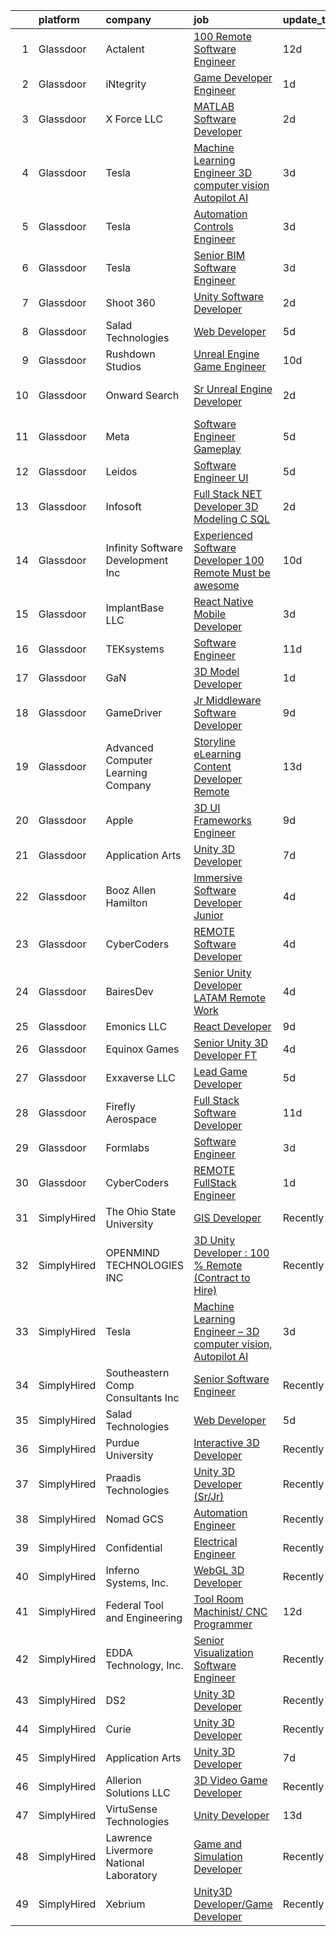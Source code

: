 

|    | platform    | company                                | job                                                                                                                                                                                                                                                                                                                                                                                                                                                                                                                                                                                                                                                                                                                                                                                                                                                                                                                                                                                                                                                                                                                                                                                                                                                                                                                                                                                                                                                                            | update_time   | location              |
|---:|:------------|:---------------------------------------|:-------------------------------------------------------------------------------------------------------------------------------------------------------------------------------------------------------------------------------------------------------------------------------------------------------------------------------------------------------------------------------------------------------------------------------------------------------------------------------------------------------------------------------------------------------------------------------------------------------------------------------------------------------------------------------------------------------------------------------------------------------------------------------------------------------------------------------------------------------------------------------------------------------------------------------------------------------------------------------------------------------------------------------------------------------------------------------------------------------------------------------------------------------------------------------------------------------------------------------------------------------------------------------------------------------------------------------------------------------------------------------------------------------------------------------------------------------------------------------|:--------------|:----------------------|
|  1 | Glassdoor   | Actalent                               | [100  Remote Software Engineer](https://www.glassdoor.com/partner/jobListing.htm?pos=117&ao=1110586&s=58&guid=0000018378acc52a92e22b3370a0052e&src=GD_JOB_AD&t=SR&vt=w&ea=1&cs=1_7e45a56d&cb=1664176932505&jobListingId=1008135857551&cpc=3BA4CE39D5B5DEF5&jrtk=3-0-1gdsaphank24v801-1gdsaphbagsq4800-420a07f43665c653--6NYlbfkN0ChYVx_I3yfZ_JDY3EFoivtqvi_stwnZ_kRt8Dowt_l_d1ydueao4NE-oUleRJ4yhgQ0ZbMF5YmGggwnanlDm9G34s8qnA1_LPHuxa-tOX9WSf2ATuUxaHSuzbIdmhuq7LUaGUZEJeR9sGl8z0f4bciFlo5EerpRs7NbT9BHepJPt95gOVBXb7Mw7FrtOdanPcTXY1sTewIM1zb2sjFzEwerbTea_mjtE5vSMexboVwt6dG55j8hD694GMlG7ODVf3caEpB8S1go_d7rufeCAJjl8yxqnPY04D3G0uOVZlkFPfX0NYRokZ8GwlvUjNBku0DkVLOQaUI288YgRElyDcfC0SWeJ66Wrth9Ihb7qlKm6uBtOnJIQTpSOml9H1f8haLPvnNN9MVSbsHGmDMRU_ULECsrkOthlWM5hhvP1Le3CJihbhyIhB9byCddAxF6t0juqyuopimzyixAa5etMtqQDUYhH522q1ELZOB-C_4m7yqlpBbIbMO2TavGvFArQCgtos25NYXGGhfp48vHBdyZVrAD5aZC_JyanSzx63CHGChj7kikmEwC1kZKCrmnw84wbVXJLN4uieVNivj7rXMo-azq25_m2VklNA-Pay4SKB310Vra2vIvXKcLnDmODtlqlA418My8CU3knOsLymNR01yRkc7f9iHPcMVVLnWqOeGS9JHXMKt7n87M_UVXRNewxjDBgvqMJ1dBDtw7gqySCtzHohcCJagG9RHYcR2YVsdtfXjhILi6c2B0xWBLPTS6ult99e0AXctx4v2tAZvjfAfx9UAiLjzutIq5L1Sn3sNxr970hGEyuDwJYmZeeINRUzVbWvGTKkKrUiAjhE0E_zJHGqH6R-1oFrINTnqkdFbmA2bq21zLPNvpNQQ9hjaLC7Tem7ip5Yic05SjtLRcs2LrqoY2BmxMnAuJOn62yLkQJU9HRGL97EmrTXGZ4YczEzDJwxsubih4JEaR_j5JnXZK1pWTqY%3D)                                                                                                         | 12d           | Greenwood Village, CO |
|  2 | Glassdoor   | iNtegrity                              | [Game Developer Engineer](https://www.glassdoor.com/partner/jobListing.htm?pos=113&ao=1110586&s=58&guid=0000018378acc52a92e22b3370a0052e&src=GD_JOB_AD&t=SR&vt=w&ea=1&cs=1_3491b7af&cb=1664176932504&jobListingId=1008159960954&cpc=32EE424DE2B657EB&jrtk=3-0-1gdsaphank24v801-1gdsaphbagsq4800-f007a9b18ce574ec--6NYlbfkN0C7QpSfatUTTt_pWYjh4fmCixpaZixxEgk6WqG2e9JFSn8PLDX21so4BUVMbM-nBKhXCnsv-rU-KWa8GwN08r9GRBZvA-u4nPEN3ApN9XjH4dklJ0WDOBXjYIG8qzdFOyJJJu2JrQ0ClTFCMBeO1lftwTH5oRtbn67DhkAte38942rtH2_WHrwxHWgthMjmqGKg5zvPA3xo6kdjFy6YoKwAhKygiQX1PnUJGqHtFJR7uAapCYDyU8Ea4KbT3XExvkwn2yYanwUtkWRlcGfiFQ0CVqy79QpwO4S0mv1QwlGhXqO61IJ6lF_pBdeWTcNlOuSL-FF-Q-zbYAAKOMluf4a8w7fR9x-Pxzs1Ae5JWP9Z4a_0YN2It-AXsr35-QpoIq6CQ7hk8VKsw7faj2Y564r6ZfI1w70pDzGLaQVP5NqAx3sGzeyBcZUHIu2ImdsWxjSsHks2SW9XrCkVBJmJ990N0jTqLQjWjE_Fev5CDL6kfuzJAGUBmr66on51Hiotm1U4r7lizFwxzUlm8q3e_6dOeZn6jkmR8_M%3D)                                                                                                                                                                                                                                                                                                                                                                                                                                                                                                                                                                               | 1d            | Las Vegas, NV         |
|  3 | Glassdoor   | X Force  LLC                           | [MATLAB Software Developer](https://www.glassdoor.com/partner/jobListing.htm?pos=125&ao=1136043&s=58&guid=0000018378acc52a92e22b3370a0052e&src=GD_JOB_AD&t=SR&vt=w&ea=1&cs=1_d1a7dcb9&cb=1664176932505&jobListingId=1008159377134&jrtk=3-0-1gdsaphank24v801-1gdsaphbagsq4800-b6f938124fbba3a5-)                                                                                                                                                                                                                                                                                                                                                                                                                                                                                                                                                                                                                                                                                                                                                                                                                                                                                                                                                                                                                                                                                                                                                                                | 2d            | Remote                |
|  4 | Glassdoor   | Tesla                                  | [Machine Learning Engineer   3D computer vision  Autopilot AI](https://www.glassdoor.com/partner/jobListing.htm?pos=108&ao=1110586&s=58&guid=0000018378acc52a92e22b3370a0052e&src=GD_JOB_AD&t=SR&vt=w&cs=1_bcbaa017&cb=1664176932504&jobListingId=1008157147803&cpc=2CAED5C921A5F994&jrtk=3-0-1gdsaphank24v801-1gdsaphbagsq4800-d5e9c147dab76aed--6NYlbfkN0BkX03mv_qGbDFMol2YHqLRvzzvm2LmpzMO_FcYL_FtJlnJTzsjtFTdelRG5HbGrIeCZP9oCSI6IhyQkD8o6QczEhFHS8bc9ccidfDLyhleeKHodCeb65c3W7VGqXMtY1JJ-9Qf7JtNV9vq-kqFsbGK5nuDr0LceVmRbO6eAu0lOYa961LfuR2Ddms52iuEugEQWcfesLz0G1a4Djh_gYS59ztrC7iwbsFoKo_1zMSv3U5DP-ETFJbH1QfUPo1u5JAzHy63JNt04Ni1aekBKV58YVXAbjG9fXUNPbIQMkJxfK4UPmCn0CNXhPHI8IF_LtJ_XM5odNBS-DGtH6PyFLPk4OYLFcctbB5mvrAEujzb7sbyTIskH3JbhZyqMJ3X2Gk9QUifd-JuYiIwiYPxRaz2T8SPqJ_SfR3t8wfF4yW8WOJ46L6dk_TtaQAUP3t3YfEB1hduHVlawEOsmB4goglVcqwQqViaRzx0UnMkmOM3NJWBt4EYEZeJbsX4UYqtCmw2SVHTc4Q9GMoLfqCC6bRc-72Lo6PbHYw%3D)                                                                                                                                                                                                                                                                                                                                                                                                                                                                                                                                               | 3d            | Palo Alto, CA         |
|  5 | Glassdoor   | Tesla                                  | [Automation Controls Engineer](https://www.glassdoor.com/partner/jobListing.htm?pos=111&ao=1110586&s=58&guid=0000018378acc52a92e22b3370a0052e&src=GD_JOB_AD&t=SR&vt=w&cs=1_991ebda0&cb=1664176932504&jobListingId=1008157141256&cpc=2CAED5C921A5F994&jrtk=3-0-1gdsaphank24v801-1gdsaphbagsq4800-9096f1330940401f--6NYlbfkN0BkX03mv_qGbDFMol2YHqLRvzzvm2LmpzMO_FcYL_FtJlnJTzsjtFTdelRG5HbGrIeCZP9oCSI6Ir_8d3qr7mqhafdH2f0hH3efiuAVuuzh-hhus59U7f0Q3SgYz8iF6yyFPP21ifGfC-Zy2qLQd-94GW6mu4jivQ61DFVlENsP5Ah--22-ARc4DC_amjY3D7X0xI9pZkJA6G8AI_eoO4Jt3PXsm1ctTjxzQu24QEW9U9xb2B2tUG45DDOkWXJtNYRNtg6ppAKDlzVgQyjtsslULMILypxy7vVPwD9-vHD6zkzLR-tJcJ25HwqV6pOKgzh7iwXCAN9JC9HeOTqmAgvyDPUB1HvOtt-d-ob5-cOk-jrIURx3C85WKq8ZxQU-hKPHPgEism5OtUQBBzFBj0xQtyNg9N8CNE5tudLhKJfjUOi2kjgaSR8UfC9f-sbmv0XbffzO5-N7mQ32y3U1AZlkb30KaKr_z4c_FcdJqVLZ4WbkYK9aDPcuRwJv6i4aPpw%3D)                                                                                                                                                                                                                                                                                                                                                                                                                                                                                                                                                                                                               | 3d            | Sparks, NV            |
|  6 | Glassdoor   | Tesla                                  | [Senior BIM Software Engineer](https://www.glassdoor.com/partner/jobListing.htm?pos=107&ao=1110586&s=58&guid=0000018378acc52a92e22b3370a0052e&src=GD_JOB_AD&t=SR&vt=w&cs=1_e629a958&cb=1664176932503&jobListingId=1008157425071&cpc=9908D8D4413DBB8A&jrtk=3-0-1gdsaphank24v801-1gdsaphbagsq4800-4018c502e152821b--6NYlbfkN0BkX03mv_qGbDFMol2YHqLRvzzvm2LmpzMO_FcYL_FtJlnJTzsjtFTdelRG5HbGrIfKuF7l_SRluIy1X5ng8cpa3KSF1Wbp0nyoa5vzFYoE_Cr-AhatRqvCF6Ws1EYYijM8IoVYPTCP1DrXQfvdNT6xiiS_sQ63UhcXuLodHAeycjoKLhse7J6JMENPXMjG7jj6lefXk6IX7F3kyDo4iyvE-MGGgHnhvS-xVP9VMvW4HO-DzB9KC-s7MrczcIbM4rj04gGghKufkVzGFfAXpBYaL3lXiOywXOhdOqzgoUFE16W5-Gj_v7jiNzw2YZhVVA1OpnY90cgM1LsPUP747UfKQt491Z019RFvwuQVBP4GSY19erJKeAIygrgkbrgTiNByIxB2yiha84KVCPhSCXT0R7WE3p-SS_3ZQSBMhDhIXcwvQa24RlG39sDVei8ZtiO1-x0CYm64F_EofXdo6jTAnJApjSfPoguPEJ-dEs3Xi-i_nYe7wuZy)                                                                                                                                                                                                                                                                                                                                                                                                                                                                                                                                                                                                                             | 3d            | Austin, TX            |
|  7 | Glassdoor   | Shoot 360                              | [Unity Software Developer](https://www.glassdoor.com/partner/jobListing.htm?pos=101&ao=1110586&s=58&guid=0000018378acc52a92e22b3370a0052e&src=GD_JOB_AD&t=SR&vt=w&ea=1&cs=1_5ddb458b&cb=1664176932503&jobListingId=1008158653566&cpc=82ABD2B5CEB98952&jrtk=3-0-1gdsaphank24v801-1gdsaphbagsq4800-5ac2e7983e68243c--6NYlbfkN0DfopDBJjdZYsHaazvtHih9EkP_5L3b-O-YxZrMZy_RRaIs6238HtU9-bIm4CRLMyQw0B_NBHXhnZqJTUAnwC8rmDN7VM-CtOrUt6fSSheFIU1_xggWeBfKJRwUeEbQVMtuP3j9r-4DUAIsVFk7SNZbGd5DCwK6AlcinJmr6vfob03577VGzijjOR_VZYuRBPTHHu2_xXifI7rRIqXEikx7Ak9DSV2AzVEsaDq7L0HY6vyioFAzS-UWBjAsH5NTTWEOW6iH9icBpObOqRtX9KEnTNoVkD8Mn8VT--HtoowZsaDV9A2PwFYXCxlB8-3C5YkEn2-W3hyLlWdsjtAUXWpBGi-18GqvlRbMgoSR8Ro2ruLxn_zazHK9gLGAbBhHVZ7_1NCT1z5kFHfVEMgSTJtszCQi2wqtsiLd3dGrifWVs6EZo0Q504oxO2LhfYCALOGLg3dZaLNVRtCv3rI7ZKTXlns2CPC_kddAea65eQkWwDtkncNj5GUkJ94KOr1UF7qT5Gn7yu1_TBaBeD_XFawP)                                                                                                                                                                                                                                                                                                                                                                                                                                                                                                                                                                                            | 2d            | Vancouver, WA         |
|  8 | Glassdoor   | Salad Technologies                     | [Web Developer](https://www.glassdoor.com/partner/jobListing.htm?pos=119&ao=1136043&s=58&guid=0000018378acc52a92e22b3370a0052e&src=GD_JOB_AD&t=SR&vt=w&ea=1&cs=1_78218828&cb=1664176932505&jobListingId=1008151289017&jrtk=3-0-1gdsaphank24v801-1gdsaphbagsq4800-544e0ae9f2d9990a-)                                                                                                                                                                                                                                                                                                                                                                                                                                                                                                                                                                                                                                                                                                                                                                                                                                                                                                                                                                                                                                                                                                                                                                                            | 5d            | Remote                |
|  9 | Glassdoor   | Rushdown Studios                       | [Unreal Engine Game Engineer](https://www.glassdoor.com/partner/jobListing.htm?pos=104&ao=1110586&s=58&guid=0000018378acc52a92e22b3370a0052e&src=GD_JOB_AD&t=SR&vt=w&ea=1&cs=1_5300d18e&cb=1664176932503&jobListingId=1008142434819&cpc=6193B0C32834B022&jrtk=3-0-1gdsaphank24v801-1gdsaphbagsq4800-a346afcaefab1f3d--6NYlbfkN0DW9AWwtASGcU9OgsOBMUjNkrLP9Os-pina3i03KUbYFMF4zbfo1mwtBGI-C-SDDLZuGJP6ZBnpL2fmrSyQLDcdwEhzEYTXLyd7LDnMKc-y6yqoxhwjZqNfsivE_0IBgFIpb7UBJN5IZCOypCCrmjLT_Jr4AQbF6IAG2ZLfAv6p6zymDDJ6JmHbmGx07hRL2AU76YQpM8XK3iEtor9BNrqLrQ2RK4veFuLEx2Hj1CnwfN56-8tO57K-xXH2NKohHTBBhSvV44fFWLMHyvibTMvS1gp5tvMMny6GeE9wcjdoJSZwCfcSwfBZVzdq4vj9QtYyLinCw7sl5mBWN8o1zuWP4iXZgN2ehLSkGYf9oqLyW_k73mdWXu7IUCK8ND_xJlFpDxKtw5JQhd2az9BcIwytb1N5WOuoCCemmDlL8i31Dm7vUlLV3hJ-4i2ODccidQoJMHDh7Tf9VN8kz0cHz2gYCPEXCkRTFZHSvpsmOfzudDOXVu0ivaL23czIk7PjiEUKqWLt6lKNeDbV5nj5Dt6u)                                                                                                                                                                                                                                                                                                                                                                                                                                                                                                                                                                                         | 10d           | New York State        |
| 10 | Glassdoor   | Onward Search                          | [Sr  Unreal Engine Developer](https://www.glassdoor.com/partner/jobListing.htm?pos=106&ao=1110586&s=58&guid=0000018378acc52a92e22b3370a0052e&src=GD_JOB_AD&t=SR&vt=w&cs=1_c22fc389&cb=1664176932503&jobListingId=1008157895873&cpc=4050D81B60456B41&jrtk=3-0-1gdsaphank24v801-1gdsaphbagsq4800-05e3c9e58c5203d6--6NYlbfkN0B7YoEZZ2QAGDyEGGmBPAUWSHc1Mt3sMCn9FehKcWA3w0jw7EbYYLNYdQbp0yVH2fudRxPV_E-ccSghvbILKEA-VbGkaQeriSguT05bv7Pw0TOzf9uS-gKNNctoQZKJTbpIWvW5-A2GrxHgqRBV4jFbKmwxT9tHSbObvRmQhexb9AcMROmXtUWYSvwwN5tUlj1aWcYYToMMw59fGMv08i8F6n2c2dIiFVNVyVRvH8tmLHphqtrj_NEJenF9O7o74akCHiA3IGjhd5cr1zZmy7GdKxk4khXGL_uow8kyir578T1u-j-5OWHstWH7R0wcWWStkk1mw6qRIrskQ-bQfBGsy9eAFPIFYOg6e-Hr4vsOrjW7CvRSVIJlr_hAFciyFEyRxgzXD9TTtjBUelOD3STDV7YDIw3XSPSFd0cLwmk0h381_DIo2sxhLwIMrLgZZG5V8zdrzr3fJQMQVNGMSndZjtZdJ_rabl0esAhqSuuC1oWQAXow9fUvYwo9ygE_T4jGO7FcJAQVbNbYkOLCuLq-1s2h9AydwzNq3XFeZ8ryZ2pQqIgt4pg5FX8okBDSe20WJw1t_Vz0QkCSPvH_NJFUJbb5nFeF7UXc_gXfqPyeqa6ZNRBidZxX_8PedIgk74CaovA7Ztp-ARd95c5miS_VHjO_SHmEYwT4CEfLIYGWcIlLXQchjXWHEMDxOCYfSjakcRDYKiVc2q8zd3YTe_no0uFfmiG7kkxXW2Y4O7A_DaERV--fMcxvUmiJ1R2SGYMLxg1zAoyG8YznRFwvc-766JJQ-muPxHqxzX57lxMQWiRSrypHaE_qIVsPVw19uApvPxj0FghZRjW3RvimxjGZuBIHM2F7JT-njOiGP7JPlsFTRIFVPgfU1iT4dMKn9BPJMGnaQQEWDoNa-w_RObnhbywvRHQX5Q7XFXiO_Od0jHqOkXi7wYDliIWZVG39_GwK1pW36yH8RZJTEGEM3rgM1xdwMfTswkwdlKYIi8fqJkL_5K5BVyRlLroegs_VXInWkV_VH3i6iA%3D%3D)                                                                  | 2d            | Los Angeles, CA       |
| 11 | Glassdoor   | Meta                                   | [Software Engineer   Gameplay](https://www.glassdoor.com/partner/jobListing.htm?pos=109&ao=1110586&s=58&guid=0000018378acc52a92e22b3370a0052e&src=GD_JOB_AD&t=SR&vt=w&cs=1_6f70cd48&cb=1664176932504&jobListingId=1008150334572&cpc=0FE1F5EA2BC84A01&jrtk=3-0-1gdsaphank24v801-1gdsaphbagsq4800-3e357fc249b5054e--6NYlbfkN0DYl4UJW4r1Vl7FEn6T9F-rD9lpC-0oMJVSiWjK_MGUd8e8cHXcpv6KPyjLHZEfqkX-cYMLEwoKO_lN1virRoUXLtoDS01yM30QqKyXwKNVUFxFu6gY9cfH6tnd0LfEbe7zsG6qk8VqjdKUoXLDY5q4rY6KKoL4YgPE_XdhLhuO3YQLEBdQEdvggb416gAUrNnn3H5o2GQPcrMkZx3lwmXSCUyE-B9tw3-UwR7NEXAldgPLsAYR99xzpmNdCJtB0Q0J4PSweRPwgbe3e7ZADcMa4ww9iuYjccocklr78xvi04-1RMYiyzFEUFea0iLNFWSfNQIEajZS8fOM3As_LbrFBmjSsbNlfQAn2ekkW8pKP-mPPVeIlYLtCndR4Tb1cZ3KAMrd_NsaZIdDKHgGR-bvzHy0M6Hc1x8-yZ4YKtMZaGDFGvLcFy_KrF2GsxhB6ihL_IEDdf1te4clnQuv_kMTlXoRFOzebh6HYH5XiujWMXgUn2wVfal5uh2IXqP8upIOTian4JGGTcTpAJ1KzhXtemGU4yYfl2DoEZaVJUD3xu4zUVoeWK8vkG5um69oMbA_htplDw-t9XQJcGS31U1_PFpVXogVzhuJ_Bp_SoqJiZ0pdUkMklLx3WJPnu6wIABxF82hJVMvWjtUfms5_JCae2_1z_CnveCu6aPqpBRNp-r8I8bwR6ygpybwu0z4hrhyf63gP9_u7V5I6_j844xpGzDvmx52siUn3DjgXgXB_97wc0QqaUmTEObWO5iAhEWfEgUvs77PkH-pov8dO1VVgY9aqKTmiKWynB6h57jM0HKYGJg951KnKygkIpPPv2jHHJO12Zmps164Cc7HS9ZzmxELzLGFLYbNqYWWBp3k99wZzilHiKbK7yBNJUbEgxEcpBYfxM4dyTieJHIbMsKuDx3WEr_yRBboBPZ81OFNf_vwnSs7nU_mMpYkJ3uiA1JC6DGNVPeNlnD0BJsnYnyAg0H3gCiekUOIZ9BwdN3Gm0yEwKlhnWPRrU7MmZ3rl8IBdnidV1aVOImLqN8-Nyk0z_1lO2Jqv1xbYrhsszEm__f8Crjobs20DGEKj6G_xdfwuAonOUIqbA%3D%3D) | 5d            | Bellevue, WA          |
| 12 | Glassdoor   | Leidos                                 | [Software Engineer   UI](https://www.glassdoor.com/partner/jobListing.htm?pos=105&ao=1110586&s=58&guid=0000018378acc52a92e22b3370a0052e&src=GD_JOB_AD&t=SR&vt=w&cs=1_82f29b00&cb=1664176932503&jobListingId=1008151026911&cpc=1120CD366D53BFD9&jrtk=3-0-1gdsaphank24v801-1gdsaphbagsq4800-0dae6580e3c204fd--6NYlbfkN0CZUO70VSdYKA8PR3jfrSh5ljhqJhfDt0PzQCMubt8cRihWbmqO_-Ccw6DGinMZCyKdag-GKqNOGiM7PTSc0TMKBpqHon-LfzN38Z7ZoJC9SKkO-hNbKpazF3YkABoizfbAVrkZJTRSoqLU1jUNhPOE_LWYl24UTEJkUdhEdtWrzC_n93iCfJvduvMOklGJ-cp-iTbjGsi_XV0dG9uUFYODVgEey4Wc__nufHt4qMacR11-tvGfoIrN6RvPP2cEq5RTxashh2WI6OksHFbKMx44qnrwRsDsWEoH_c1bxLNMPcPSPC3_oI6MuXeFNd5_KYNCXCPvMac-9ikDR3qHo5gwkaoRGM1hU0IjX8oIqxPLCYEJcUPDOzL2vtwb9VsA5qc0tdohp6NcezSuTAKaEj_r0HV2PjHWwqN8xC2uSXQEODulDFbnB8N0SZQkDxTgr9qLb7LCSEvsJo12M4hExe0YDiBZLcgv4UsK_pG2k6OV4ZARO0nvjPMax59gQ9ZPqVdERf37c1PZYfoG32m92hr8dp5HHcnm-90FPfXQUKhGyvpTgsLkdpZmuVfRKjposn1iCb-RuE-sVSaaYJKsH7oQ5kF2reb9_K8sQbN5ndlM6JaRUu0BT-vv58vUcENcL6zGNldLiiaGE2LXb3phclzCxFO0LoxIsjabD6wpq54PFw%3D%3D)                                                                                                                                                                                                                                                                                                                                                                                                                                       | 5d            | Aurora, CO            |
| 13 | Glassdoor   | Infosoft                               | [Full Stack  NET Developer  3D Modeling  C   SQL ](https://www.glassdoor.com/partner/jobListing.htm?pos=129&ao=1136043&s=58&guid=0000018378acc52a92e22b3370a0052e&src=GD_JOB_AD&t=SR&vt=w&ea=1&cs=1_0aeadcdd&cb=1664176932506&jobListingId=1008158621512&jrtk=3-0-1gdsaphank24v801-1gdsaphbagsq4800-1e4bf00559a4f8a7-)                                                                                                                                                                                                                                                                                                                                                                                                                                                                                                                                                                                                                                                                                                                                                                                                                                                                                                                                                                                                                                                                                                                                                         | 2d            | Chandler, AZ          |
| 14 | Glassdoor   | Infinity Software Development  Inc     | [Experienced Software Developer 100  Remote Must be awesome ](https://www.glassdoor.com/partner/jobListing.htm?pos=102&ao=1110586&s=58&guid=0000018378acc52a92e22b3370a0052e&src=GD_JOB_AD&t=SR&vt=w&ea=1&cs=1_63bf549f&cb=1664176932503&jobListingId=1008142203184&cpc=F7A2269C793D5877&jrtk=3-0-1gdsaphank24v801-1gdsaphbagsq4800-c2662f3580b3026f--6NYlbfkN0DXKDYI_yepg0NlIxbNRNpLYk6-xAUlLi5O8UrMeMQSh_IFDagjIe2h564jAe78WrENS63JURdK2s8_vVnhL1GuKPnvrGb3aePOdt0EYUfhx2tUnm99kJAPhHxsl7JA3kX2M0sMR_LkDnnlnqHibMn237VZ45admLPFZt_B4D0q1WSyEFfCq4KbrIfc2gGyPflf_30ck7yAKqFQQa-OYx3zWANmj5bKjYNr1nFn1vhIDmLwih6mXIWOYn1HvAEArgq1G9EWeQyvOnVRFNeWg0-fUGO49cFvbnYdTrijg-4sp5ylBZKYnx-AHct4fH7kChbB84duZxhse0vJVEcvRI7inWpK-QxEagTe8OghxhCNI23ksqYfbpyRc1G1S9-U8kbAQBzUjchWTkoY8XPx5IaSzl1mtAxynZjgYxo1t64Fj25BBVxrKeQR0jMNBeIcnkZ3paQXaLegLjVjRD70gW0lZFyyexNVuV2oVkpPLaIymcXiWJAikOlj92H7h9B2IDimc_uS6FKLvZMs9XmL4EMYAFl5MNtGh_C0xMNhAqa5VODgoCvs1ncnAlUwKWjYBgU%3D)                                                                                                                                                                                                                                                                                                                                                                                                                                                                                                           | 10d           | Remote                |
| 15 | Glassdoor   | ImplantBase  LLC                       | [React Native Mobile Developer](https://www.glassdoor.com/partner/jobListing.htm?pos=103&ao=1110586&s=58&guid=0000018378acc52a92e22b3370a0052e&src=GD_JOB_AD&t=SR&vt=w&ea=1&cs=1_3640fda7&cb=1664176932503&jobListingId=1008156351484&cpc=44CD5376B8534B8F&jrtk=3-0-1gdsaphank24v801-1gdsaphbagsq4800-89fab8c70794e837--6NYlbfkN0BHQbTvVCdnG9b5D_7dafPobYSDZepSIAvvxtVc087LjqDEok2h9cAzI0M2CdUKK9QKHAGj37pXTzmZTGJd1BKRZtWx1XOmWBjcpspqu9uUXW1P2MfoO_N0qb_Rm6hRxsffZlJS4-Zj9RJ9VioD5ruEWlzh8DzlBZOEExgfIPcA_Odm0CbxSpiHTArTd9aZLP0qxtwm_2J5qIU715YW1Xa60bATtwupB8fBWl7J0tPeUes4asroAwKeiOj41pETPVZPRJNIaCBlH-9MZ3Is3K90AWSzhiaNAuHTGO1nxKiKO_tBAr4Odq5GiNVUyo3QrAah8d1TSd6BP4Z8s6VTOiKNtnZt_nv5-2i37Rnq7AaDlQCUb-C-6rxnJDhWGKPpY0Uc60PMBBeiuj3lBD8yvcggnQkjRod8aEhNGsCCPAAQdMCEiBYOr90Rk8ygvg4BwKKCgzFdDhLuGW1RVhen8gEhz5JyMWuTOEmpfdI_lGriWUnDQV3J_5Sx3TVnydfArxbiwm_HNmvA8A%3D%3D)                                                                                                                                                                                                                                                                                                                                                                                                                                                                                                                                                                                           | 3d            | Remote                |
| 16 | Glassdoor   | TEKsystems                             | [Software Engineer](https://www.glassdoor.com/partner/jobListing.htm?pos=114&ao=1110586&s=58&guid=0000018378acc52a92e22b3370a0052e&src=GD_JOB_AD&t=SR&vt=w&cs=1_07c7bc5f&cb=1664176932504&jobListingId=1008138885736&cpc=9C2286EA3771AAF6&jrtk=3-0-1gdsaphank24v801-1gdsaphbagsq4800-0cb60d56eddce02d--6NYlbfkN0AuKz8EBO1xHDEL7V2YF9xF3dC_I9B9i-Zw2Jh8clPMK3KTieKealHQySFBD4L6FvOEmF3wca2OGe0pbg6yh2eUc0FyVdOtgHbb1rMGszzxRyPDZVdYQT0RzbGO8_lcWKV1MmPWg_1DMJsL7BucO9nqpEptzlHgsXH4IGM6HmLJGZHlRfeSh4wAfEjDeQNQgA2zmRpIm7sADKeL2t4ZMrzybuVcvWHt933n8NANaa0On165WSIq6GBOPtTCa1rjYpjh1sUfRr6hZdhblVpgKF_AGVk-OUHNVK-kklYiCVITC1vpcDGBoKqlV7Ian1s-2bh-kd_nfxHkahRfrMzgSbGtvIRSLH05jSofJevho2-ZLjItqcpb1d4DJXnYmSMzyZxJY7KBK3Z6nczZbuelnEmM7yKcRQtfNnnbhyS0k7IbXdWPaZb23pVuiyHZt7KcNkFu5syGxOQeVb2geNi2dxahwLafPCycNgUwwlZSV6OZ9tpEFDx2ebhOSGeI8fz_yHz9KRkpCrLKptgIOD7vCD6g7aUPe1sokNf7EuOnnRVrXhnxNMhXfu3FAWdC3aDkTTERGpzJcleQiAMLnXnAFpjjUbZUJ_KarwAjJYunSm1AM2LVw6J26PuHclj6z86faMaBzypQZd6cksO_JGiQ6Hjx4nG_YYOmpIs96jLTy52-z5D4Nry6UOl8hOn_57gkn3n71JQ3g4CYnmzhDqFHOqQpEsOtwIDjAH0GHNwzDOMG-6JVNdWcr33CzGfDrTv5Ov_r2fpZfbw08busis7tcEc8EbfsFVZQeOY8_X5-lszq37IYZa2ZDfe0eN-DVpjAZTcCuoesgrNJ3oU8rAwLt3yk5QGLt66vWW49jQj6CK3maQkzo_CIX9hUwAYtH95I4nP4vDWXfoVYO8r1QvKhKI4o-fIp3Qgo-_8JA8KzIBtj9b2fNz8H3K7z)                                                                                                                                                                        | 11d           | Burlingame, CA        |
| 17 | Glassdoor   | GaN                                    | [3D Model Developer](https://www.glassdoor.com/partner/jobListing.htm?pos=121&ao=1136043&s=58&guid=0000018378acc52a92e22b3370a0052e&src=GD_JOB_AD&t=SR&vt=w&cs=1_21dec2f2&cb=1664176932505&jobListingId=1008159588122&jrtk=3-0-1gdsaphank24v801-1gdsaphbagsq4800-7ff7be5f7a4e815e-)                                                                                                                                                                                                                                                                                                                                                                                                                                                                                                                                                                                                                                                                                                                                                                                                                                                                                                                                                                                                                                                                                                                                                                                            | 1d            | Huntsville, AL        |
| 18 | Glassdoor   | GameDriver                             | [Jr  Middleware Software Developer](https://www.glassdoor.com/partner/jobListing.htm?pos=128&ao=1136043&s=58&guid=0000018378acc52a92e22b3370a0052e&src=GD_JOB_AD&t=SR&vt=w&ea=1&cs=1_f0607006&cb=1664176932506&jobListingId=1008145078005&jrtk=3-0-1gdsaphank24v801-1gdsaphbagsq4800-29a5dff4d5e5cdee-)                                                                                                                                                                                                                                                                                                                                                                                                                                                                                                                                                                                                                                                                                                                                                                                                                                                                                                                                                                                                                                                                                                                                                                        | 9d            | Remote                |
| 19 | Glassdoor   | Advanced Computer Learning Company     | [Storyline eLearning Content Developer  Remote ](https://www.glassdoor.com/partner/jobListing.htm?pos=122&ao=1136043&s=58&guid=0000018378acc52a92e22b3370a0052e&src=GD_JOB_AD&t=SR&vt=w&ea=1&cs=1_b4cda4af&cb=1664176932505&jobListingId=1008134135252&jrtk=3-0-1gdsaphank24v801-1gdsaphbagsq4800-0fc8a3c74219ea28-)                                                                                                                                                                                                                                                                                                                                                                                                                                                                                                                                                                                                                                                                                                                                                                                                                                                                                                                                                                                                                                                                                                                                                           | 13d           | Remote                |
| 20 | Glassdoor   | Apple                                  | [3D UI Frameworks Engineer](https://www.glassdoor.com/partner/jobListing.htm?pos=112&ao=1110586&s=58&guid=0000018378acc52a92e22b3370a0052e&src=GD_JOB_AD&t=SR&vt=w&cs=1_d785e48e&cb=1664176932504&jobListingId=1008144943224&cpc=AC285F3A3ECA6BB0&jrtk=3-0-1gdsaphank24v801-1gdsaphbagsq4800-0c319f6b894fc73b--6NYlbfkN0BvKrLyj5gPmtZO9T8euul8TCxuuKNOtzRJOomxnwSEodTz2Bc-sPZlbtkML8D-m4reGCzwJptyGA3sqoDqkLMl8d4ItPaXziecHVsCbum1nokt02MllgdfjWzdbUw5Dj-bugW_15YUi1c8cMxyiOuwjIGdTEEhcUZawGpOfLxGeweAlMyWXrz4m8X7KUtUUXJwo6_LqvImkZ6Guyrn-wIOGHfvqaaxR5HuAPsGfsIjve2KzmJ8ZsHSO7tH1O8Jiiyvb9hI9SNaO6cswyFIe1dG_BygS3JlSnBNpVTAq0WaGOMci7Qz2cRw7A41HhlmnR9ppTwDvo6ES41gLjnQqav5UlSQjA_RYYGjT6VgOuJlscUlgI4Vg6hVu8U5iKRolEs8FeFi5HYelHK-NCqx9Jk9mcyTQcjL8jARwaZTB0V_eWOIZACTaVRj5pMcsoa3x9-85X58TEVlF9tcx1HIK7TAhY6dusct79gP0xmam4L4Tn1A9qgncPmTP3mvOLTimyi6mdgiYd3ap1ZEHE9E9k25xCvrRqM0YfiQB74Er1jM18odXreev9Afu2Vm29V5c9UNTMND05kztIvKRFQezwFFodduMhpwMGOrb1FiYltx0dPQeo_8izpgVOHXjXOR04rmColaSlqvB8_ZioAYBivRyARje1j5chMjzTG0CPg5M2we_H4ls_itEsSLDYY9MCcTXYxfUEI42GLGdBujZp3-Gq12vghhR1QXEsdgAHrNIR85qgYW6XkuLp2nsB6vZ2O_DHy4vhHtMtSrIQK5TrlSuAZBd2o_FrjvKvzIHJorHxRVpXKfEoNcbkG1mZhgCg67wa2F2ToGDMs5D8PdZeqMczoiK20IA6u2IY-nAswoDMYVjgwc-Q5gAVahUyAqSKkcam94PMuMzsv5HDoOG9kBdMmEHM-FN7WsoBr_PkuTWLL8SpBu-LkiLQnCKymwFjo7FUHuACCqsPSmJ_wX3iSH)                                                                                                                                | 9d            | Boulder, CO           |
| 21 | Glassdoor   | Application Arts                       | [Unity 3D Developer](https://www.glassdoor.com/partner/jobListing.htm?pos=118&ao=1136043&s=58&guid=0000018378acc52a92e22b3370a0052e&src=GD_JOB_AD&t=SR&vt=w&cs=1_9357c53b&cb=1664176932505&jobListingId=1008148200696&jrtk=3-0-1gdsaphank24v801-1gdsaphbagsq4800-702106af31a5d4c4-)                                                                                                                                                                                                                                                                                                                                                                                                                                                                                                                                                                                                                                                                                                                                                                                                                                                                                                                                                                                                                                                                                                                                                                                            | 7d            | Frisco, TX            |
| 22 | Glassdoor   | Booz Allen Hamilton                    | [Immersive Software Developer  Junior](https://www.glassdoor.com/partner/jobListing.htm?pos=123&ao=1136043&s=58&guid=0000018378acc52a92e22b3370a0052e&src=GD_JOB_AD&t=SR&vt=w&cs=1_3f38225c&cb=1664176932505&jobListingId=1008154012327&jrtk=3-0-1gdsaphank24v801-1gdsaphbagsq4800-0ca55327aa004876-)                                                                                                                                                                                                                                                                                                                                                                                                                                                                                                                                                                                                                                                                                                                                                                                                                                                                                                                                                                                                                                                                                                                                                                          | 4d            | San Antonio, TX       |
| 23 | Glassdoor   | CyberCoders                            | [REMOTE Software Developer](https://www.glassdoor.com/partner/jobListing.htm?pos=115&ao=1110586&s=58&guid=0000018378acc52a92e22b3370a0052e&src=GD_JOB_AD&t=SR&vt=w&ea=1&cs=1_a68eb005&cb=1664176932505&jobListingId=1008154937884&cpc=C4A69CCDBB3B9599&jrtk=3-0-1gdsaphank24v801-1gdsaphbagsq4800-36f04b38db41d4d1--6NYlbfkN0CpFJQzrgRR8WqXWK1qKKEqALWJw739KlKqr2H-MSI4eoBlI4EFrmor2FYZMP3muM2YYyBsvG3uf3rFYoQhshlbgEIhjoiR_m69Ixrbf1kF3-XkpTvyTiAdwv6bjNf_Hu7ISQjkBRuVuodR7lh8dsOxNwG_4PSq_BALCFV_vdzJl5fUNx-5oL4dZhFLaWCjpt8AROM71yTph2pn1g356ZqiCGxUrORGZjdpT8NxBfMN0ePWsuSI2Cb_-CGsx47TvGsRaC0RTwcOV35pswLnG03J9LL1QSBSH9lDCM2FMakVeAxQ7T6JYZstzrgrIfclwy3s1GIRtSHXRyXonX0PolR207l9xm2pmn-nQ8B3bLzvu68izpVsmdB2RmihRtSlYuCN5-ZAZTdkUJvXvg3757gTqqzNUNWXUD9E3Z6Z1GqxXxvuery5RmcBYQnyVj2NhP6kwJHn8qPgjXT2GofAEGhqDBq6wxHFsQe1TlxzhcWdGPNyb9WsEjQE_DPaROWTW8ict3nODaIpHxN8t-pspDNtRFE4w8fYkUI0oEWsRvfYqr5WkTR8ipUIfPITWFhyj4ldTttSHVT1x5KzWrRSlyS6HzmEDLice4rFfgcXrK50at2qsS8K2t3UbZhNITwo_tGqQiYJe8WHm9QXk5zIQ22WHStqYk5ACYotiMMDaAtSDOiGTc7ZKnTsx6IiEqvLugawTtJRghkJ9p_kTDygif6YjL8-1GVY25cF3fSxP94HidQVppQU4CJTOKS6Cc680pAml0SiM8es8c16CLl2VTRQgRGZnbibuQdjvtDfqsI8c3XVqS5KtwfclDEFwCyiPCh4fe3ktmMQGfvfmtkLvLK8oYqGFav2ZtdqI8RJHqp7sj-LgG2_IT3MGH3eMUx_fELrf0ovcK523-k2auZvP0ae6CKVo6fC3vFgA7pTxpiMZR4wSV-pN2JX1VnD-2GCq03gCmhkLvI4swq3ZZLHIFwHbKYshqz6tncC81BYho6EMg%3D%3D)                                                                                               | 4d            | New York, NY          |
| 24 | Glassdoor   | BairesDev                              | [Senior Unity Developer  LATAM    Remote Work](https://www.glassdoor.com/partner/jobListing.htm?pos=110&ao=1110586&s=58&guid=0000018378acc52a92e22b3370a0052e&src=GD_JOB_AD&t=SR&vt=w&cs=1_44405442&cb=1664176932504&jobListingId=1008153520027&cpc=3BA4CE39D5B5DEF5&jrtk=3-0-1gdsaphank24v801-1gdsaphbagsq4800-d07b078a70677f47--6NYlbfkN0BfEGkshao4EhrCCf7LYqKO8VNtf9vkQrewuI3DmTR_-G3zJxSBeo1O-SB_lpKRvkPM-bPc5FhBWyuJIcxMxgpbjfTpubAlTTARQ0mMGAhamrq9Jn6fhAwDv_qRzdVcBFdMH9gkJbzgO1vp6CpfOGar4AMUZe6FO_fxm45CnFh9QXixwnA6_VCrMS5QrWeSe3C70KCDC4wS_lfCLfkgPZ42zNeGNvGTy1U3cFDOJtRGW6UVEM8tiBMK5O70elqcGTxuW4ZRBZv7aMaKa-_schfLB2m5KESwM3Z5CmMLkELox-AOf8JZ9UzaP5WwbxzOA0OZDv3xzB9945zZ4vwK1w-Hv138oQBblMLAXwVWmGJLQRTn3w2I3rTwsksDihOck-mOxGSGKdKFcptacNrAiheofY12OtECjKFIFXcbEBZNWCRiC-Pv6KxyKLd6Gwdh5kx6e2pE-WVbb0Hn4Q23xACoMsjQIqCBCR2WZNTangHNBO-65LzBBW7AGXjVg8nAnd8WLEokoBC4cNU7AdLlmxBiX1E5wniF1J3uY7kM9WiHanL1AIJpWq8C7nWlVdD7jxUNxRAhuFOiVw%3D%3D)                                                                                                                                                                                                                                                                                                                                                                                                                                                                                                                 | 4d            | Colon, PA             |
| 25 | Glassdoor   | Emonics LLC                            | [React Developer](https://www.glassdoor.com/partner/jobListing.htm?pos=130&ao=1136043&s=58&guid=0000018378acc52a92e22b3370a0052e&src=GD_JOB_AD&t=SR&vt=w&ea=1&cs=1_71ad8992&cb=1664176932506&jobListingId=1008145262839&jrtk=3-0-1gdsaphank24v801-1gdsaphbagsq4800-8b4b38402a81b580-)                                                                                                                                                                                                                                                                                                                                                                                                                                                                                                                                                                                                                                                                                                                                                                                                                                                                                                                                                                                                                                                                                                                                                                                          | 9d            | Edison, NJ            |
| 26 | Glassdoor   | Equinox Games                          | [Senior Unity 3D Developer  FT ](https://www.glassdoor.com/partner/jobListing.htm?pos=120&ao=1136043&s=58&guid=0000018378acc52a92e22b3370a0052e&src=GD_JOB_AD&t=SR&vt=w&ea=1&cs=1_faf3dc6c&cb=1664176932505&jobListingId=1008153988265&jrtk=3-0-1gdsaphank24v801-1gdsaphbagsq4800-22b68662b3df93aa-)                                                                                                                                                                                                                                                                                                                                                                                                                                                                                                                                                                                                                                                                                                                                                                                                                                                                                                                                                                                                                                                                                                                                                                           | 4d            | Remote                |
| 27 | Glassdoor   | Exxaverse LLC                          | [Lead Game Developer](https://www.glassdoor.com/partner/jobListing.htm?pos=124&ao=1136043&s=58&guid=0000018378acc52a92e22b3370a0052e&src=GD_JOB_AD&t=SR&vt=w&ea=1&cs=1_0d2cf486&cb=1664176932505&jobListingId=1008151495989&jrtk=3-0-1gdsaphank24v801-1gdsaphbagsq4800-4d133756c5350c88-)                                                                                                                                                                                                                                                                                                                                                                                                                                                                                                                                                                                                                                                                                                                                                                                                                                                                                                                                                                                                                                                                                                                                                                                      | 5d            | Remote                |
| 28 | Glassdoor   | Firefly Aerospace                      | [Full Stack Software Developer](https://www.glassdoor.com/partner/jobListing.htm?pos=126&ao=1136043&s=58&guid=0000018378acc52a92e22b3370a0052e&src=GD_JOB_AD&t=SR&vt=w&cs=1_23c859dc&cb=1664176932505&jobListingId=1008140940940&jrtk=3-0-1gdsaphank24v801-1gdsaphbagsq4800-15bcf5494600ae87-)                                                                                                                                                                                                                                                                                                                                                                                                                                                                                                                                                                                                                                                                                                                                                                                                                                                                                                                                                                                                                                                                                                                                                                                 | 11d           | Cedar Park, TX        |
| 29 | Glassdoor   | Formlabs                               | [Software Engineer](https://www.glassdoor.com/partner/jobListing.htm?pos=127&ao=1136043&s=58&guid=0000018378acc52a92e22b3370a0052e&src=GD_JOB_AD&t=SR&vt=w&cs=1_fd6de196&cb=1664176932505&jobListingId=1008156691179&jrtk=3-0-1gdsaphank24v801-1gdsaphbagsq4800-c170bcd00c87dd38-)                                                                                                                                                                                                                                                                                                                                                                                                                                                                                                                                                                                                                                                                                                                                                                                                                                                                                                                                                                                                                                                                                                                                                                                             | 3d            | Raleigh, NC           |
| 30 | Glassdoor   | CyberCoders                            | [REMOTE FullStack Engineer](https://www.glassdoor.com/partner/jobListing.htm?pos=116&ao=1110586&s=58&guid=0000018378acc52a92e22b3370a0052e&src=GD_JOB_AD&t=SR&vt=w&ea=1&cs=1_94571a14&cb=1664176932505&jobListingId=1008159698841&cpc=C4A69CCDBB3B9599&jrtk=3-0-1gdsaphank24v801-1gdsaphbagsq4800-fd347c38bab16807--6NYlbfkN0CpFJQzrgRR8WqXWK1qKKEqALWJw739KlKqr2H-MSI4eoBlI4EFrmor2FYZMP3muM0CETaZjfCSsFzTbznoHhGhn2pF11TGYXJfdK8ciE1KzC1b6f59c5GFg-WWmiLaNnzGF2Wrev4FZH1ULRY215a9KhNIT62moBl_NJ9M5-98VwMwmsjTBcYwot4AsTyVotdB-q22-X6WojYMgxl_TkpYYirDfgY7z71yd5XK-0-W0KGGYybOytCTyP4QgKI2f6HDBh6yrQ1gehEPKRnW2OJGIFvWgCie-QqGaMMbhgQwoMKVYmQ7vLYrX8h1jsQKPAp_9l4_4lK7jnr5a8Ss3rzkcL8O8_iPFDEvjzdq-eBpaL16DfCmt0-Nns3oW3Af8Qp7OVkjHg6Hn6HfpGx4QN6qRMcedGR_8DvjJ_vfudN2oO_i5mWSJ91EdrI7QYbxOwQNr6XJe6hX-aKIXmY7zRae8sTx0qRc9o9QJo735uovIhF7x26609ziXivQPsnhaxVI7n1IN-EUSGxVOzKbaMMtr4kRlb9Yu2S50ALCfP-SoG2mEbAy0P7096OjEMlYs50tynrnmgM5HBWTO2gmAJBhhAFmvGibTIB50sE7bfnUkG85vEoTDjSDISa5_rGKtyycKN6oN7L_qdxCjHlLNr8OEC6wzVHkvxXikp3yUSadv_dF8nFgM0k15oEvwezNF4j41GLNLzYtuO_8Ij_DeGklzimSe01rai6bSRR_manyJ4xelcrBmdqmS9EAyLG1Yrwpv-2Hn-iElVDjsNHz7ZbDTH-yvV2DaokP_nTzxWVFN5PYgWH46afHIUqQfFZlefz0pRjBKdqCE80tsELnNZAjlbXlAnL_xcnSNtnHRzA-SX0-rRU7M0XTI9fT_kmKXZvKg4hI35t3ga6e5Iy9zRgz9Zc2WWxkBLvbAox3VgO7ZEZlqs6zzCIuV3rwKpnDn4GsaHSFU3uYH_8TJz79Hqe-TSLhTtbnLFtKgKJXTo0kv_a2V4nsmIUqLhG_7hWISvM%3D)                                                                             | 1d            | Scottsdale, AZ        |
| 31 | SimplyHired | The Ohio State University              | [GIS Developer](https://www.simplyhired.com/job/QzuJ-G2FpzXR5TgZnszowCNxDI7RUU1i8pvFpDF7bWq9zD3lQVvfSw?q=3d+developer)                                                                                                                                                                                                                                                                                                                                                                                                                                                                                                                                                                                                                                                                                                                                                                                                                                                                                                                                                                                                                                                                                                                                                                                                                                                                                                                                                         | Recently      | Columbus, OH          |
| 32 | SimplyHired | OPENMIND TECHNOLOGIES INC              | [3D Unity Developer : 100 % Remote (Contract to Hire)](https://www.simplyhired.com/job/-sJc73nSpFbM6A2wowlNG8GjwnLw1NjzCyzhFWU0laVbp9ll3zEIyQ?q=3d+developer)                                                                                                                                                                                                                                                                                                                                                                                                                                                                                                                                                                                                                                                                                                                                                                                                                                                                                                                                                                                                                                                                                                                                                                                                                                                                                                                  | Recently      | Remote                |
| 33 | SimplyHired | Tesla                                  | [Machine Learning Engineer – 3D computer vision, Autopilot AI](https://www.simplyhired.com/job/OLs5GFHIGaeLyqxCkIbf43W6S2wXur_XRnnRpTMlxSj-AYsDjj7LIQ?q=3d+developer)                                                                                                                                                                                                                                                                                                                                                                                                                                                                                                                                                                                                                                                                                                                                                                                                                                                                                                                                                                                                                                                                                                                                                                                                                                                                                                          | 3d            | Palo Alto, CA         |
| 34 | SimplyHired | Southeastern Comp Consultants Inc      | [Senior Software Engineer](https://www.simplyhired.com/job/G70lsQZudkg-ZL_LFx9GI16oCgvfswbkLvWII_7qzsmsnb_ZpkjuWQ?q=3d+developer)                                                                                                                                                                                                                                                                                                                                                                                                                                                                                                                                                                                                                                                                                                                                                                                                                                                                                                                                                                                                                                                                                                                                                                                                                                                                                                                                              | Recently      | Dahlgren, VA          |
| 35 | SimplyHired | Salad Technologies                     | [Web Developer](https://www.simplyhired.com/job/1asFeYk-Qxbb2WO6-IprM04mCgqn57xltWCBQx5moCyfXox8ORIsEw?q=3d+developer)                                                                                                                                                                                                                                                                                                                                                                                                                                                                                                                                                                                                                                                                                                                                                                                                                                                                                                                                                                                                                                                                                                                                                                                                                                                                                                                                                         | 5d            | Remote                |
| 36 | SimplyHired | Purdue University                      | [Interactive 3D Developer](https://www.simplyhired.com/job/V76HiP4xnvRBBT6K-n3_Aj63UnWdSszyw3n14uNA9KGovlsslfuQvw?q=3d+developer)                                                                                                                                                                                                                                                                                                                                                                                                                                                                                                                                                                                                                                                                                                                                                                                                                                                                                                                                                                                                                                                                                                                                                                                                                                                                                                                                              | Recently      | Hammond, IN           |
| 37 | SimplyHired | Praadis Technologies                   | [Unity 3D Developer (Sr/Jr)](https://www.simplyhired.com/job/31hotB1dwgPWYBaitSQQZU9riUutiqrBqEYaldY05gk1bCzps8fI9g?q=3d+developer)                                                                                                                                                                                                                                                                                                                                                                                                                                                                                                                                                                                                                                                                                                                                                                                                                                                                                                                                                                                                                                                                                                                                                                                                                                                                                                                                            | Recently      | Princeton, NJ         |
| 38 | SimplyHired | Nomad GCS                              | [Automation Engineer](https://www.simplyhired.com/job/0MSRg4QFJMq72JCHVjyYFT1ge1Zipw_ugn2XrXGdA9oDVV4GrjSopw?q=3d+developer)                                                                                                                                                                                                                                                                                                                                                                                                                                                                                                                                                                                                                                                                                                                                                                                                                                                                                                                                                                                                                                                                                                                                                                                                                                                                                                                                                   | Recently      | Columbia Falls, MT    |
| 39 | SimplyHired | Confidential                           | [Electrical Engineer](https://www.simplyhired.com/job/Ff2Dh4cPfstnHmpessrBM0Lw-skyQK5oyiESfSbmk5PmZT49MhC8Vg?q=3d+developer)                                                                                                                                                                                                                                                                                                                                                                                                                                                                                                                                                                                                                                                                                                                                                                                                                                                                                                                                                                                                                                                                                                                                                                                                                                                                                                                                                   | Recently      | Fremont, CA           |
| 40 | SimplyHired | Inferno Systems, Inc.                  | [WebGL 3D Developer](https://www.simplyhired.com/job/Hpna6erqzxA_iBG2caosG_qVDeRPcwiurWsrzrsl5Yb5FgAp4jTkRA?q=3d+developer)                                                                                                                                                                                                                                                                                                                                                                                                                                                                                                                                                                                                                                                                                                                                                                                                                                                                                                                                                                                                                                                                                                                                                                                                                                                                                                                                                    | Recently      | Remote                |
| 41 | SimplyHired | Federal Tool and Engineering           | [Tool Room Machinist/ CNC Programmer](https://www.simplyhired.com/job/E4FhyBs0mKVVUjStg-Ejh6RGv4ko9W9C_V1F2egZBDdG7Fz1aqFbVA?q=3d+developer)                                                                                                                                                                                                                                                                                                                                                                                                                                                                                                                                                                                                                                                                                                                                                                                                                                                                                                                                                                                                                                                                                                                                                                                                                                                                                                                                   | 12d           | West Bend, WI         |
| 42 | SimplyHired | EDDA Technology, Inc.                  | [Senior Visualization Software Engineer](https://www.simplyhired.com/job/s52fAwCwDjL7dHToo965ailNAXScrxPZFdN1feTQUYfFDrq5q8IA7A?q=3d+developer)                                                                                                                                                                                                                                                                                                                                                                                                                                                                                                                                                                                                                                                                                                                                                                                                                                                                                                                                                                                                                                                                                                                                                                                                                                                                                                                                | Recently      | Princeton, NJ         |
| 43 | SimplyHired | DS2                                    | [Unity 3D Developer](https://www.simplyhired.com/job/QVj4NaAH2_9VLXJZjzzM39MjxciNRM0v_5PjupAtiwPTt12OYU-vnQ?q=3d+developer)                                                                                                                                                                                                                                                                                                                                                                                                                                                                                                                                                                                                                                                                                                                                                                                                                                                                                                                                                                                                                                                                                                                                                                                                                                                                                                                                                    | Recently      | Niceville, FL         |
| 44 | SimplyHired | Curie                                  | [Unity 3D Developer](https://www.simplyhired.com/job/nZ2Ym30ykgJCOuKOjDUvIuHGfuJWRhVKs8xgfTdLiMfzh2fdPaP2Ug?q=3d+developer)                                                                                                                                                                                                                                                                                                                                                                                                                                                                                                                                                                                                                                                                                                                                                                                                                                                                                                                                                                                                                                                                                                                                                                                                                                                                                                                                                    | Recently      | Remote                |
| 45 | SimplyHired | Application Arts                       | [Unity 3D Developer](https://www.simplyhired.com/job/aEY_RyJvplA1iOEqgJxznsx_wDLnmMubY14MTGQBDKBLqwfSxMeUlQ?q=3d+developer)                                                                                                                                                                                                                                                                                                                                                                                                                                                                                                                                                                                                                                                                                                                                                                                                                                                                                                                                                                                                                                                                                                                                                                                                                                                                                                                                                    | 7d            | Frisco, TX            |
| 46 | SimplyHired | Allerion Solutions LLC                 | [3D Video Game Developer](https://www.simplyhired.com/job/Dm8820IOmiXZRVkpw2DQMqeJN_Glh540Mq9Y-ng0jUFHRBoBt3jDCA?q=3d+developer)                                                                                                                                                                                                                                                                                                                                                                                                                                                                                                                                                                                                                                                                                                                                                                                                                                                                                                                                                                                                                                                                                                                                                                                                                                                                                                                                               | Recently      | Remote                |
| 47 | SimplyHired | VirtuSense Technologies                | [Unity Developer](https://www.simplyhired.com/job/YSZYcF48NLEjBy4BSxkfGIrusjPg_fMBrE8FoMRvXHK1nRT3Qz4DfA?q=3d+developer)                                                                                                                                                                                                                                                                                                                                                                                                                                                                                                                                                                                                                                                                                                                                                                                                                                                                                                                                                                                                                                                                                                                                                                                                                                                                                                                                                       | 13d           | Peoria, IL            |
| 48 | SimplyHired | Lawrence Livermore National Laboratory | [Game and Simulation Developer](https://www.simplyhired.com/job/zh4ty15gSUHHoW-pmw-PO_lbCuq-sM37ba1--Ucn72_uGJccthUfmA?q=3d+developer)                                                                                                                                                                                                                                                                                                                                                                                                                                                                                                                                                                                                                                                                                                                                                                                                                                                                                                                                                                                                                                                                                                                                                                                                                                                                                                                                         | Recently      | Livermore, CA         |
| 49 | SimplyHired | Xebrium                                | [Unity3D Developer/Game Developer](https://www.simplyhired.com/job/YuUbm78xBqflz-omGH2qI3qNYNDhQatwxs8NlQ5gujkRGKlVBxr80Q?q=3d+developer)                                                                                                                                                                                                                                                                                                                                                                                                                                                                                                                                                                                                                                                                                                                                                                                                                                                                                                                                                                                                                                                                                                                                                                                                                                                                                                                                      | Recently      | San Jose, CA          |
